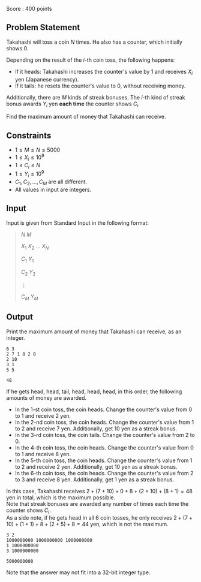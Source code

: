 Score : $400$ points

## Problem Statement

Takahashi will toss a coin $N$ times.
He also has a counter, which initially shows $0$.

Depending on the result of the $i$-th coin toss, the following happens:

- If it heads: Takahashi increases the counter's value by $1$ and receives $X_i$ yen (Japanese currency).
- If it tails: he resets the counter's value to $0$, without receiving money.

Additionally, there are $M$ kinds of streak bonuses. The $i$-th kind of streak bonus awards $Y_i$ yen **each time** the counter shows $C_i$.

Find the maximum amount of money that Takahashi can receive.

## Constraints

- $1\leq M\leq N\leq 5000$
- $1\leq X_i\leq 10^9$
- $1\leq C_i\leq N$
- $1\leq Y_i\leq 10^9$
- $C_1,C_2,\ldots,C_M$ are all different.
- All values in input are integers.

## Input

Input is given from Standard Input in the following format:

> $N$ $M$
> 
> $X_1$ $X_2$ $\ldots$ $X_N$
> 
> $C_1$ $Y_1$
> 
> $C_2$ $Y_2$
> 
> $\vdots$
> 
> $C_M$ $Y_M$

## Output

Print the maximum amount of money that Takahashi can receive, as an integer.

```input1
6 3
2 7 1 8 2 8
2 10
3 1
5 5
```

```output1
48
```

If he gets head, head, tail, head, head, head, in this order, the following amounts of money are awarded.

- In the $1$-st coin toss, the coin heads. Change the counter's value from $0$ to $1$ and receive $2$ yen.
- In the $2$-nd coin toss, the coin heads. Change the counter's value from $1$ to $2$ and receive $7$ yen. Additionally, get $10$ yen as a streak bonus.
- In the $3$-rd coin toss, the coin tails. Change the counter's value from $2$ to $0$.
- In the $4$-th coin toss, the coin heads. Change the counter's value from $0$ to $1$ and receive $8$ yen.
- In the $5$-th coin toss, the coin heads. Change the counter's value from $1$ to $2$ and receive $2$ yen. Additionally, get $10$ yen as a streak bonus.
- In the $6$-th coin toss, the coin heads. Change the counter's value from $2$ to $3$ and receive $8$ yen. Additionally, get $1$ yen as a streak bonus.

In this case, Takahashi receives $2+(7+10)+0+8+(2+10)+(8+1)=48$ yen in total, which is the maximum possible.<br>
Note that streak bonuses are awarded any number of times each time the counter shows $C_i$.<br>
As a side note, if he gets head in all $6$ coin tosses, he only receives $2+(7+10)+(1+1)+8+(2+5)+8=44$ yen, which is not the maximum.

```input2
3 2
1000000000 1000000000 1000000000
1 1000000000
3 1000000000
```

```output2
5000000000
```

Note that the answer may not fit into a $32$-bit integer type.